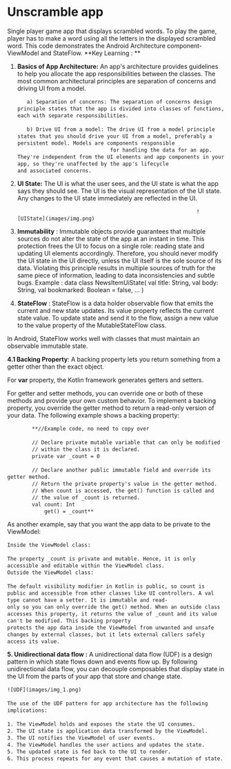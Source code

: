 Unscramble app
=================================

Single player game app that displays scrambled words. To play the game, player has to make a
word using all the letters in the displayed scrambled word.
This code demonstrates the Android Architecture component- ViewModel and StateFlow.
**Key Learning : **

1. **Basics of App Architecture:** 
        An app's architecture provides guidelines to help you allocate the app responsibilities between the classes. The most common architectural principles are separation of concerns and
       driving UI from a model.
        
          a) Separation of concerns: The separation of concerns design principle states that the app is divided into classes of functions, each with separate responsibilities.
        
          b) Drive UI from a model: The drive UI from a model principle states that you should drive your UI from a model, preferably a persistent model. Models are components responsible
                                     for handling the data for an app. They're independent from the UI elements and app components in your app, so they're unaffected by the app's lifecycle                                     and associated concerns.

2. **UI State:**
The UI is what the user sees, and the UI state is what the app says they should see. The UI is the visual representation of the UI state. Any changes to the UI state immediately are reflected in the UI.

                                                                 ![UIState](images/img.png)

4. **Immutability** : Immutable objects provide guarantees that multiple sources do not alter the state of the app at an instant in time. This protection frees the UI to focus on a single role: reading state and updating UI elements accordingly. Therefore, you should never modify the UI state in the UI directly, unless the UI itself is the sole source of its data. Violating this principle results in multiple sources of truth for the same piece of information, leading to data inconsistencies and subtle bugs.
   Example : 
             data class NewsItemUiState(
              val title: String,
              val body: String,
              val bookmarked: Boolean = false,
              ...
          )

5. **StateFlow** :
   StateFlow is a data holder observable flow that emits the current and new state updates. Its value property reflects the current state value. To update state and send it to the flow, assign a new value to the value property of the MutableStateFlow class.

In Android, StateFlow works well with classes that must maintain an observable immutable state.

**4.1 Backing Property**: 
A backing property lets you return something from a getter other than the exact object.

For **var** property, the Kotlin framework generates getters and setters.

For getter and setter methods, you can override one or both of these methods and provide your own custom behavior. To implement a backing property, you override the getter method to return a read-only version of your data. The following example shows a backing property:


            **//Example code, no need to copy over
            
            // Declare private mutable variable that can only be modified
            // within the class it is declared.
            private var _count = 0 
            
            // Declare another public immutable field and override its getter method. 
            // Return the private property's value in the getter method.
            // When count is accessed, the get() function is called and
            // the value of _count is returned. 
            val count: Int
                get() = _count**
As another example, say that you want the app data to be private to the ViewModel:

    Inside the ViewModel class:
    
    The property _count is private and mutable. Hence, it is only accessible and editable within the ViewModel class.
    Outside the ViewModel class:
    
    The default visibility modifier in Kotlin is public, so count is public and accessible from other classes like UI controllers. A val type cannot have a setter. It is immutable and read-
    only so you can only override the get() method. When an outside class accesses this property, it returns the value of _count and its value can't be modified. This backing property 
    protects the app data inside the ViewModel from unwanted and unsafe changes by external classes, but it lets external callers safely access its value.
    
**5. Unidirectional data flow :**
A unidirectional data flow (UDF) is a design pattern in which state flows down and events flow up. By following unidirectional data flow, you can decouple composables that display state in the UI from the parts of your app that store and change state.

    ![UDF](images/img_1.png)

    The use of the UDF pattern for app architecture has the following implications:
    
    1. The ViewModel holds and exposes the state the UI consumes.
    2. The UI state is application data transformed by the ViewModel.
    3. The UI notifies the ViewModel of user events.
    4. The ViewModel handles the user actions and updates the state.
    5. The updated state is fed back to the UI to render.
    6. This process repeats for any event that causes a mutation of state.
